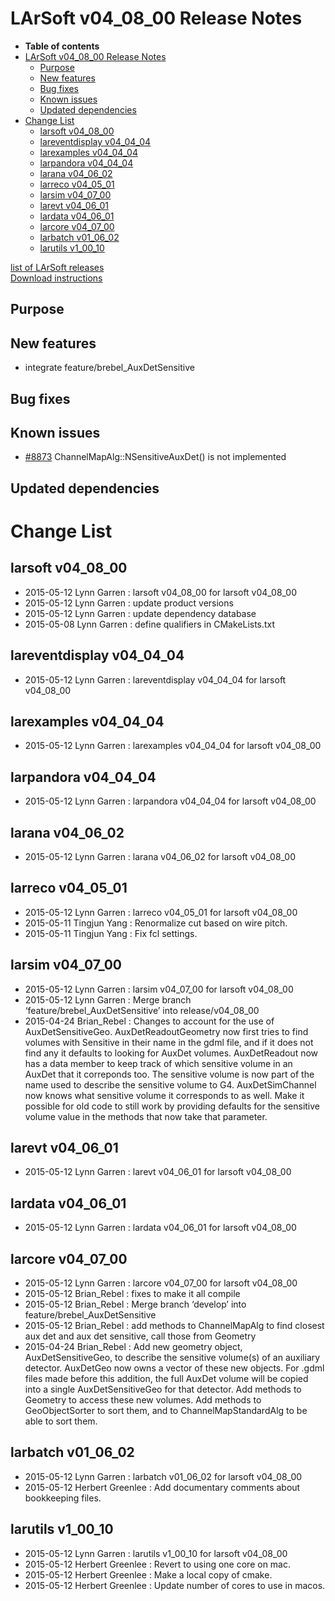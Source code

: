 LArSoft v04\_08\_00 Release Notes
======================================================================

-   **Table of contents**
-   [LArSoft v04\_08\_00 Release Notes](#LArSoft-v04_08_00-Release-Notes)
    -   [Purpose](#Purpose)
    -   [New features](#New-features)
    -   [Bug fixes](#Bug-fixes)
    -   [Known issues](#Known-issues)
    -   [Updated dependencies](#Updated-dependencies)
-   [Change List](#Change-List)
    -   [larsoft v04\_08\_00](#larsoft-v04_08_00)
    -   [lareventdisplay v04\_04\_04](#lareventdisplay-v04_04_04)
    -   [larexamples v04\_04\_04](#larexamples-v04_04_04)
    -   [larpandora v04\_04\_04](#larpandora-v04_04_04)
    -   [larana v04\_06\_02](#larana-v04_06_02)
    -   [larreco v04\_05\_01](#larreco-v04_05_01)
    -   [larsim v04\_07\_00](#larsim-v04_07_00)
    -   [larevt v04\_06\_01](#larevt-v04_06_01)
    -   [lardata v04\_06\_01](#lardata-v04_06_01)
    -   [larcore v04\_07\_00](#larcore-v04_07_00)
    -   [larbatch v01\_06\_02](#larbatch-v01_06_02)
    -   [larutils v1\_00\_10](#larutils-v1_00_10)

[list of LArSoft releases](LArSoft_release_list)\
[Download instructions](http://scisoft.fnal.gov/scisoft/bundles/larsoft/v04_08_00/larsoft-v04_08_00.html)

Purpose
--------------------

New features
------------------------------

-   integrate feature/brebel\_AuxDetSensitive

Bug fixes
------------------------

Known issues
------------------------------

-   [\#8873](/redmine/issues/8873 "Bug: ChannelMapAlg::NSensitiveAuxDet() has no implementation (Closed)") ChannelMapAlg::NSensitiveAuxDet() is not implemented

Updated dependencies
----------------------------------------------

Change List
============================

larsoft v04\_08\_00
------------------------------------------

-   2015-05-12 Lynn Garren : larsoft v04\_08\_00 for larsoft v04\_08\_00
-   2015-05-12 Lynn Garren : update product versions
-   2015-05-12 Lynn Garren : update dependency database
-   2015-05-08 Lynn Garren : define qualifiers in CMakeLists.txt

lareventdisplay v04\_04\_04
----------------------------------------------------------

-   2015-05-12 Lynn Garren : lareventdisplay v04\_04\_04 for larsoft v04\_08\_00

larexamples v04\_04\_04
--------------------------------------------------

-   2015-05-12 Lynn Garren : larexamples v04\_04\_04 for larsoft v04\_08\_00

larpandora v04\_04\_04
------------------------------------------------

-   2015-05-12 Lynn Garren : larpandora v04\_04\_04 for larsoft v04\_08\_00

larana v04\_06\_02
----------------------------------------

-   2015-05-12 Lynn Garren : larana v04\_06\_02 for larsoft v04\_08\_00

larreco v04\_05\_01
------------------------------------------

-   2015-05-12 Lynn Garren : larreco v04\_05\_01 for larsoft v04\_08\_00
-   2015-05-11 Tingjun Yang : Renormalize cut based on wire pitch.
-   2015-05-11 Tingjun Yang : Fix fcl settings.

larsim v04\_07\_00
----------------------------------------

-   2015-05-12 Lynn Garren : larsim v04\_07\_00 for larsoft v04\_08\_00
-   2015-05-12 Lynn Garren : Merge branch ‘feature/brebel\_AuxDetSensitive’ into release/v04\_08\_00
-   2015-04-24 Brian\_Rebel : Changes to account for the use of AuxDetSensitiveGeo. AuxDetReadoutGeometry now first tries to find volumes with Sensitive in their name in the gdml file, and if it does not find any it defaults to looking for AuxDet volumes. AuxDetReadout now has a data member to keep track of which sensitive volume in an AuxDet that it correponds too. The sensitive volume is now part of the name used to describe the sensitive volume to G4. AuxDetSimChannel now knows what sensitive volume it corresponds to as well. Make it possible for old code to still work by providing defaults for the sensitive volume value in the methods that now take that parameter.

larevt v04\_06\_01
----------------------------------------

-   2015-05-12 Lynn Garren : larevt v04\_06\_01 for larsoft v04\_08\_00

lardata v04\_06\_01
------------------------------------------

-   2015-05-12 Lynn Garren : lardata v04\_06\_01 for larsoft v04\_08\_00

larcore v04\_07\_00
------------------------------------------

-   2015-05-12 Lynn Garren : larcore v04\_07\_00 for larsoft v04\_08\_00
-   2015-05-12 Brian\_Rebel : fixes to make it all compile
-   2015-05-12 Brian\_Rebel : Merge branch ‘develop’ into feature/brebel\_AuxDetSensitive
-   2015-05-12 Brian\_Rebel : add methods to ChannelMapAlg to find closest aux det and aux det sensitive, call those from Geometry
-   2015-04-24 Brian\_Rebel : Add new geometry object, AuxDetSensitiveGeo, to describe the sensitive volume(s) of an auxiliary detector. AuxDetGeo now owns a vector of these new objects. For .gdml files made before this addition, the full AuxDet volume will be copied into a single AuxDetSensitiveGeo for that detector. Add methods to Geometry to access these new volumes. Add methods to GeoObjectSorter to sort them, and to ChannelMapStandardAlg to be able to sort them.

larbatch v01\_06\_02
--------------------------------------------

-   2015-05-12 Lynn Garren : larbatch v01\_06\_02 for larsoft v04\_08\_00
-   2015-05-12 Herbert Greenlee : Add documentary comments about bookkeeping files.

larutils v1\_00\_10
------------------------------------------

-   2015-05-12 Lynn Garren : larutils v1\_00\_10 for larsoft v04\_08\_00
-   2015-05-12 Herbert Greenlee : Revert to using one core on mac.
-   2015-05-12 Herbert Greenlee : Make a local copy of cmake.
-   2015-05-12 Herbert Greenlee : Update number of cores to use in macos.
